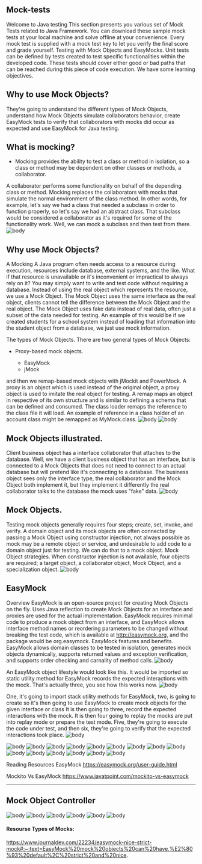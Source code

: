 ## Mock-tests
Welcome to Java testing 
This section presents you various set of Mock Tests related to Java Framework. You can download these sample mock tests at your local machine and solve offline at your convenience. Every mock test is supplied with a mock test key to let you verify the final score and grade yourself.
Testing with Mock Objects and EasyMocks.
Unit tests can be defined by tests created to test specific functionalities within the developed code. These tests should cover either good or bad paths that can be reached during this piece of code execution.
We have some learning objectives.

## Why to use Mock Objects?
 They're going to understand the different types of Mock Objects, understand how Mock Objects simulate collaborators behavior, create EasyMock tests to verify that collaborators with mocks did occur as expected and use EasyMock for Java testing. 

## What is mocking? 
<ul>
 <li>Mocking provides the ability to test a class or method in isolation, so a class or method may be dependent on other classes or methods, a collaborator.</li>
</ul>
 A collaborator performs some functionality on behalf of the depending class or method. Mocking replaces the collaborators with mocks that simulate the normal environment of the class method. In other words, for example, let's say we had a class that needed a subclass in order to function properly, so let's say we had an abstract class. That subclass would be considered a collaborator as it's required for some of the functionality work. Well, we can mock a subclass and then test from there. 
<img src="https://user-images.githubusercontent.com/26926048/160755718-95693607-d2af-48b8-b51f-2cfd21118264.PNG" alt="body" style="max-width: 1920px; max-height: 1195px;">

## Why use Mock Objects?
A Mocking
 A Java program often needs access to a resource during execution, resources include database, external systems, and the like. 
What if that resource is unavailable or it's inconvenient or impractical to always rely on it?
 You may simply want to write and test code without requiring a database. Instead of using the real object which represents the resource, we use a Mock Object. The Mock Object uses the same interface as the real object, clients cannot tell the difference between the Mock Object and the real object. The Mock Object uses fake data instead of real data, often just a subset of the data needed for testing. 
An example of this would be if we created students for a school system instead of loading that information into the student object from a database, we just use mock information. 

The types of Mock Objects. There are two general types of Mock Objects: 
<ul><li>Proxy-based mock objects.</li>
<ul><li>EasyMock </li>
<li>jMock</li></ul></ul>
and then we remap-based mock objects with jMockit and PowerMock. 
A proxy is an object which is used instead of the original object, a proxy object is used to imitate the real object for testing. 
A remap maps an object in respective of its own structure and is similar to defining a schema that can be defined and consumed. 
The class loader remaps the reference to the class file it will load. An example of reference in a class holder of an account class might be remapped as MyMock.class.
<img src="https://user-images.githubusercontent.com/26926048/160756099-2538f9f7-48cc-4593-83a0-784482f38df8.PNG" alt="body" style="max-width: 1920px; max-height: 1195px;">
<img src="https://user-images.githubusercontent.com/26926048/160756196-8152d661-7d9f-47c3-ae1f-fb5820cbca73.PNG" alt="body" style="max-width: 1920px; max-height: 1195px;">


## Mock Objects illustrated.
Client business object has a interface collaborator that attaches to the database. Well, we have a client business object that has an interface, but is connected to a Mock Objects that does not need to connect to an actual database but will pretend like it's connecting to a database. The business object sees only the interface type, the real collaborator and the Mock Object both implement it, but they implement it differently the real collaborator talks to the database the mock uses "fake" data.
<img src="https://user-images.githubusercontent.com/26926048/160756293-011509d8-7bfd-4fae-a458-26e37b4b213f.PNG" alt="body" style="max-width: 1920px; max-height: 1195px;">



## Mock Objects. 
Testing mock objects generally requires four steps; create, set, invoke, and verify. A domain object and its mock objects are often connected by passing a Mock Object using constructor injection, not always possible as mock may be a remote object or service, and undesirable to add code to a domain object just for testing. We can do that to a mock object. Mock Object strategies. When constructor injection is not available, four objects are required; a target object, a collaborator object, Mock Object, and a specialization object.
<img src="https://user-images.githubusercontent.com/26926048/160756386-bcc4c3dc-c6ec-4c15-aef0-860627287c2a.PNG" alt="body" style="max-width: 1920px; max-height: 1195px;">



## EasyMock
Overview EasyMock is an open-source project for creating Mock Objects on the fly. Uses Java reflection to create Mock Objects for an interface and proxies are used for the actual implementation. EasyMock requires minimal code to produce a mock object from an interface, and EasyMock allows interface method names or reordering parameters to be changed without breaking the test code, which is available at http://easymock.org, and the package would be org.easymock. EasyMock features and benefits. EasyMock allows domain classes to be tested in isolation, generates mock objects dynamically, supports returned values and exception verification, and supports order checking and carnality of method calls.
<img src="https://user-images.githubusercontent.com/26926048/160756465-6a959fc8-e215-446d-a43a-bc16581f0d5c.PNG" alt="body" style="max-width: 1920px; max-height: 1195px;">



An EasyMock object lifestyle would look like this. It would be imported so static utility method for EasyMock records the expected interactions with the mock. That's actually three, you see how this works now.
<img src="https://user-images.githubusercontent.com/26926048/160756525-d9ae4b7c-6415-437e-9a20-fb51aed89533.PNG" alt="body" style="max-width: 1920px; max-height: 1195px;">



One, it's going to import stack utility methods for EasyMock, two, is going to create so it's then going to use EasyMock to create mock objects for the given interface or class It is then going to three, record the expected interactions with the mock. It is then four going to replay the mocks are put into replay mode or prepare the test mode. Five, they're going to execute the code under test, and then six, they're going to verify that the expected interactions took place.
<img src="https://user-images.githubusercontent.com/26926048/160756861-7e5bf309-172c-4b90-98c6-cc2db7f5a577.PNG" alt="body" style="max-width: 1920px; max-height: 1195px;">

<img src="https://user-images.githubusercontent.com/26926048/160756927-a4e7d3d3-b95b-41e5-a2a6-65ed4c5b7f4e.PNG" alt="body" style="max-width: 1920px; max-height: 1195px;">
<img src="https://user-images.githubusercontent.com/26926048/161114981-954f6bcd-381b-4959-a580-c149c8c2e1d4.PNG" alt="body" style="max-width: 1920px; max-height: 1195px;">

<img src="https://user-images.githubusercontent.com/26926048/161116223-26c96116-4268-4a6f-82b1-a6b2ab1956fe.PNG" alt="body" style="max-width: 1920px; max-height: 1195px;">

<img src="https://user-images.githubusercontent.com/26926048/161116532-ade6d4d5-d4eb-43fe-a720-179b9ff82a59.PNG" alt="body" style="max-width: 1920px; max-height: 1195px;">
<img src="https://user-images.githubusercontent.com/26926048/161116539-b73da73b-9383-4b96-b412-c8ee0ddb9218.PNG" alt="body" style="max-width: 1920px; max-height: 1195px;">
<img src="https://user-images.githubusercontent.com/26926048/161116542-f2641187-e5d8-4a54-b938-b21652063181.PNG" alt="body" style="max-width: 1920px; max-height: 1195px;">


<img src="https://user-images.githubusercontent.com/26926048/161374639-308caa68-7662-472f-b9c7-22c8138ef756.PNG" alt="body" style="max-width: 1920px; max-height: 1195px;">

<img src="https://user-images.githubusercontent.com/26926048/161382217-248e2631-7a1d-480f-8a53-6a72b26220e7.PNG" alt="body" style="max-width: 1920px; max-height: 1195px;">


<img src="https://user-images.githubusercontent.com/26926048/161382510-181647a8-85cf-4e45-8e4d-2a93af76253c.PNG" alt="body" style="max-width: 1920px; max-height: 1195px;">


<img src="https://user-images.githubusercontent.com/26926048/161382514-f33d4703-9496-4bf4-b862-8f12e4c91731.PNG" alt="body" style="max-width: 1920px; max-height: 1195px;">

<img src="https://user-images.githubusercontent.com/26926048/161383267-26f35e8f-1f01-43c8-934a-6ebf8434bd58.PNG" alt="body" style="max-width: 1920px; max-height: 1195px;">

<img src="https://user-images.githubusercontent.com/26926048/161383269-fec9b12f-38db-4edd-a358-b99ad24c7454.PNG" alt="body" style="max-width: 1920px; max-height: 1195px;">

<img src="https://user-images.githubusercontent.com/26926048/161383270-524f260f-63f4-4071-8011-5fbda5fdd014.PNG" alt="body" style="max-width: 1920px; max-height: 1195px;">

<img src="https://user-images.githubusercontent.com/26926048/161383271-02807986-2ed8-49ce-8ce0-41d0ed66bdfe.PNG" alt="body" style="max-width: 1920px; max-height: 1195px;">

<img src="https://user-images.githubusercontent.com/26926048/161383273-48780106-ac43-489f-b2bc-ebff6e450f0f.PNG" alt="body" style="max-width: 1920px; max-height: 1195px;">


Reading Resources
EasyMock
https://easymock.org/user-guide.html

Mockito Vs EasyMock
https://www.javatpoint.com/mockito-vs-easymock


---------------------------------------------------------------------------------------------------------------------------

##  Mock Object Controller

<img src="https://user-images.githubusercontent.com/26926048/161419250-3bd9c55c-2650-4ac7-b4ed-93b0a1bf9f20.PNG" alt="body" style="max-width: 1920px; max-height: 1195px;">
<img src="https://user-images.githubusercontent.com/26926048/161419251-24b2adbf-cc56-4c8c-a80a-2f20f948c5d6.PNG" alt="body" style="max-width: 1920px; max-height: 1195px;">
<img src="https://user-images.githubusercontent.com/26926048/161419252-4447a4a3-90cd-4b03-b21a-d3d86ade8452.PNG" alt="body" style="max-width: 1920px; max-height: 1195px;">
<img src="https://user-images.githubusercontent.com/26926048/161419253-d78ecfac-3ab2-4b5d-86b4-cf3932c9dfc6.PNG" alt="body" style="max-width: 1920px; max-height: 1195px;">
<img src="https://user-images.githubusercontent.com/26926048/161419254-d5c6864a-5176-42ec-9da8-fd4ca38ece1c.PNG" alt="body" style="max-width: 1920px; max-height: 1195px;">
<img src="https://user-images.githubusercontent.com/26926048/161419255-8ca2378a-2efb-45f2-b699-652b06fb373b.PNG" alt="body" style="max-width: 1920px; max-height: 1195px;">

#### Resourse  Types of Mocks:

https://www.journaldev.com/22234/easymock-nice-strict-mock#:~:text=EasyMock%20mock%20objects%20can%20have,%E2%80%93%20default%2C%20strict%20and%20nice.
